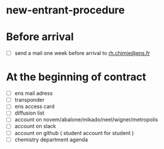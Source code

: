 # new-entrant-procedure

# Before arrival
- [ ] send a mail one week before arrival to rh.chimie@ens.fr

# At the beginning of contract
- [ ] ens mail adress
- [ ] transponder
- [ ] ens access card
- [ ] diffusion list
- [ ] account on novem/abalone/mikado/neel/wigner/metropolis
- [ ] account on slack
- [ ] account on github ( student account for student )
- [ ] chemistry department agenda
